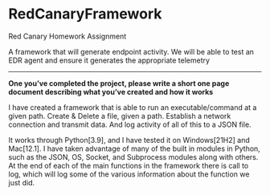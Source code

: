 # RedCanaryFramework
Red Canary Homework Assignment

A framework that will generate endpoint activity. We will be able to test an EDR agent and ensure it generates the appropriate telemetry

---

**One you’ve completed the project, please write a short one page document describing what you’ve created and how it works**

I have created a framework that is able to run an executable/command at a given path. Create & Delete a file, given a path. Establish a network connection and transmit data. And log activity of all of this to a JSON file.

It works through Python[3.9], and I have tested it on Windows[21H2] and Mac[12.1]. I have taken advantage of many of the built in modules in Python, such as the JSON, OS, Socket, and Subprocess modules along with others. At the end of each of the main functions in the framework there is call to log, which will log some of the various information about the function we just did.



